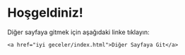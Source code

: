 <!DOCTYPE html>
<html lang="tr">
<head>
    <meta charset="UTF-8">
    <title>Ana Sayfa</title>
</head>
<body>
    <h1>Hoşgeldiniz!</h1>
    <p>Diğer sayfaya gitmek için aşağıdaki linke tıklayın:</p>

    <a href="iyi geceler/index.html">Diğer Sayfaya Git</a>
</body>
</html>
